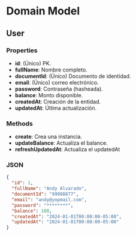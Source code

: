 # Domain Model

## User

### Properties

- **id**: (Único) PK.
- **fullName**: Nombre completo.
- **documentId**: (Único) Documento de identidad.
- **email**: (Único) correo electrónico.
- **password**: Contraseña (hasheada).
- **balance**: Monto disponible.
- **createdAt**: Creación de la entidad.
- **updatedAt**: Última actualización.

### Methods
- **create**: Crea una instancia.
- **updateBalance**: Actualiza el balance.
- **refreshUpdatedAt**: Actualiza el updatedAt
### JSON

```json
{
  "id": 1,
  "fullName": "Andy Alvarado",
  "documentId": "99988877",
  "email": "andy@yopmail.com",
  "password": "********",
  "balance": 100,
  "createdAt": "2024-01-01T00:00:00-05:00",
  "updatedAt": "2024-01-01T00:00:00-05:00"
}
```